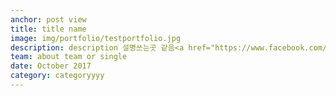 ```yaml
---
anchor: post view
title: title name 
image: img/portfolio/testportfolio.jpg
description: description 설명쓰는곳 같음<a href="https://www.facebook.com/media/set/?set=a.542618692591305.1073741854.234540613399116">Photos of the lecture.</a>
team: about team or single
date: October 2017
category: categoryyyy
---
```

